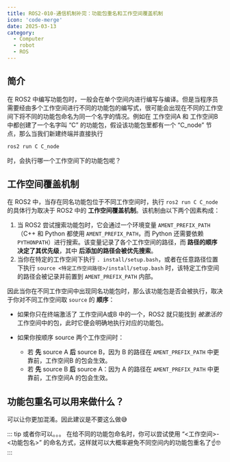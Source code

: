 ```yaml
---
title: ROS2-010-通信机制补完：功能包重名和工作空间覆盖机制
icon: 'code-merge'
date: 2025-03-13
category:
  - Computer
  - robot
  - ROS
---
```


## 简介

在 ROS2 中编写功能包时，一般会在单个空间内进行编写与编译。但是当程序员需要经由多个工作空间进行不同的功能包的编写式，很可能会出现在不同的工作空间下将不同的功能包命名为同一个名字的情况。例如在 工作空间A 和 工作空间B 中都创建了一个名字叫 “C” 的功能包，假设该功能包里都有一个 “C_node” 节点，那么当我们新建终端并直接执行

```bash
ros2 run C C_node
```

时，会执行哪一个工作空间下的功能包呢？

## 工作空间覆盖机制

在 ROS2 中，当存在同名功能包位于不同工作空间时，执行 `ros2 run C C_node` 的具体行为取决于 ROS2 中的 **工作空间覆盖机制**。该机制由以下两个因素构成：

1. 当 ROS2 尝试搜索功能包时，它会通过一个环境变量 `AMENT_PREFIX_PATH` （C++ 和 Python 都使用 `AMENT_PREFIX_PATH`，而 Python 还需要依赖 `PYTHONPATH`）进行搜索。该变量记录了各个工作空间的路径，而 **路径的顺序决定了其优先级**，其中 **后添加的路径会被优先搜索**。
2. 当你在特定的工作空间下执行 `. install/setup.bash`，或者在任意路径位置下执行 `source <特定工作空间路径>/install/setup.bash` 时，该特定工作空间的路径会被记录并前置到 `AMENT_PREFIX_PATH` 内部。

因此当你在不同工作空间中出现同名功能包时，那么该功能包是否会被执行，取决于你对不同工作空间取 `source` 的 **顺序**：

- 如果你只在终端激活了 工作空间A或B 中的一个，ROS2 就只能找到 *被激活的* 工作空间中的包，此时它便会明确地执行对应的功能包。
- 如果你按顺序 source 两个工作空间时：

  - 若 **先** source A **后** source B，因为 B 的路径在 `AMENT_PREFIX_PATH` 中更靠前，工作空间B 的包会生效。
  - 若 **先** source B **后** source A：因为 A 的路径在 `AMENT_PREFIX_PATH` 中更靠前，工作空间A 的包会生效。

## 功能包重名可以用来做什么？

可以让你更加混淆。因此建议是不要这么做😅

::: tip 或者你可以。。。
在给不同的功能包命名时，你可以尝试使用 “<工作空间>-<功能包名>” 的命名方式，这样就可以大概率避免不同空间内的功能包重名了☝🤓
:::
